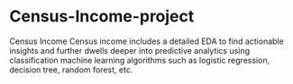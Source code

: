 # Census-Income-project
Census Income
Census income includes a detailed EDA to find actionable insights and further dwells deeper into
predictive analytics using classification machine learning algorithms 
such as logistic regression, decision tree, random forest, etc.
